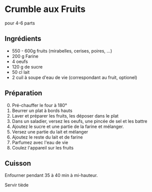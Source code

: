 # Crumble aux Fruits

pour 4-6 parts

## Ingrédients
* 550 - 600g fruits (mirabelles, cerises, poires, ...)
* 200 g Farine
* 4 oeufs
* 120 g de sucre
* 50 cl lait
* 2 cuil à soupe d'eau de vie (correspondant au fruit, optionel)

## Préparation

0. Pré-chauffer le four à 180°
1. Beurrer un plat à bords hauts
2. Laver et préparer les fruits, les déposer dans le plat
3. Dans un saladier, versez les oeufs, une pincée de sel et les battre
4. Ajoutez le sucre et une partie de la farine et mélanger.
5. Versez une partie du lait et mélanger
6. Ajoutez le reste du lait et de farine
7. Parfumez avec l'eau de vie
8. Coulez l'appareil sur les fruits

## Cuisson

Enfourner pendant 35 à 40 min à mi-hauteur.

Servir tiède
